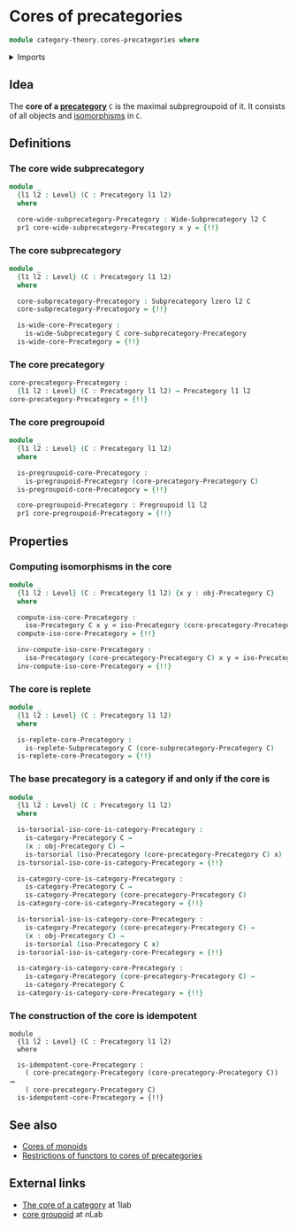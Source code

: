 # Cores of precategories

```agda
module category-theory.cores-precategories where
```

<details><summary>Imports</summary>

```agda
open import category-theory.categories
open import category-theory.isomorphisms-in-categories
open import category-theory.isomorphisms-in-precategories
open import category-theory.precategories
open import category-theory.pregroupoids
open import category-theory.replete-subprecategories
open import category-theory.subprecategories
open import category-theory.wide-subprecategories

open import foundation.contractible-types
open import foundation.dependent-pair-types
open import foundation.equivalences
open import foundation.functoriality-dependent-pair-types
open import foundation.fundamental-theorem-of-identity-types
open import foundation.subtypes
open import foundation.torsorial-type-families
open import foundation.unit-type
open import foundation.universe-levels
```

</details>

## Idea

The **core of a [precategory](category-theory.precategories.md)** `C` is the
maximal subpregroupoid of it. It consists of all objects and
[isomorphisms](category-theory.isomorphisms-in-precategories.md) in `C`.

## Definitions

### The core wide subprecategory

```agda
module _
  {l1 l2 : Level} (C : Precategory l1 l2)
  where

  core-wide-subprecategory-Precategory : Wide-Subprecategory l2 C
  pr1 core-wide-subprecategory-Precategory x y = {!!}
```

### The core subprecategory

```agda
module _
  {l1 l2 : Level} (C : Precategory l1 l2)
  where

  core-subprecategory-Precategory : Subprecategory lzero l2 C
  core-subprecategory-Precategory = {!!}

  is-wide-core-Precategory :
    is-wide-Subprecategory C core-subprecategory-Precategory
  is-wide-core-Precategory = {!!}
```

### The core precategory

```agda
core-precategory-Precategory :
  {l1 l2 : Level} (C : Precategory l1 l2) → Precategory l1 l2
core-precategory-Precategory = {!!}
```

### The core pregroupoid

```agda
module _
  {l1 l2 : Level} (C : Precategory l1 l2)
  where

  is-pregroupoid-core-Precategory :
    is-pregroupoid-Precategory (core-precategory-Precategory C)
  is-pregroupoid-core-Precategory = {!!}

  core-pregroupoid-Precategory : Pregroupoid l1 l2
  pr1 core-pregroupoid-Precategory = {!!}
```

## Properties

### Computing isomorphisms in the core

```agda
module _
  {l1 l2 : Level} (C : Precategory l1 l2) {x y : obj-Precategory C}
  where

  compute-iso-core-Precategory :
    iso-Precategory C x y ≃ iso-Precategory (core-precategory-Precategory C) x y
  compute-iso-core-Precategory = {!!}

  inv-compute-iso-core-Precategory :
    iso-Precategory (core-precategory-Precategory C) x y ≃ iso-Precategory C x y
  inv-compute-iso-core-Precategory = {!!}
```

### The core is replete

```agda
module _
  {l1 l2 : Level} (C : Precategory l1 l2)
  where

  is-replete-core-Precategory :
    is-replete-Subprecategory C (core-subprecategory-Precategory C)
  is-replete-core-Precategory = {!!}
```

### The base precategory is a category if and only if the core is

```agda
module _
  {l1 l2 : Level} (C : Precategory l1 l2)
  where

  is-torsorial-iso-core-is-category-Precategory :
    is-category-Precategory C →
    (x : obj-Precategory C) →
    is-torsorial (iso-Precategory (core-precategory-Precategory C) x)
  is-torsorial-iso-core-is-category-Precategory = {!!}

  is-category-core-is-category-Precategory :
    is-category-Precategory C →
    is-category-Precategory (core-precategory-Precategory C)
  is-category-core-is-category-Precategory = {!!}

  is-torsorial-iso-is-category-core-Precategory :
    is-category-Precategory (core-precategory-Precategory C) →
    (x : obj-Precategory C) →
    is-torsorial (iso-Precategory C x)
  is-torsorial-iso-is-category-core-Precategory = {!!}

  is-category-is-category-core-Precategory :
    is-category-Precategory (core-precategory-Precategory C) →
    is-category-Precategory C
  is-category-is-category-core-Precategory = {!!}
```

### The construction of the core is idempotent

```text
module _
  {l1 l2 : Level} (C : Precategory l1 l2)
  where

  is-idempotent-core-Precategory :
    ( core-precategory-Precategory (core-precategory-Precategory C)) ＝
    ( core-precategory-Precategory C)
  is-idempotent-core-Precategory = {!!}
```

## See also

- [Cores of monoids](group-theory.cores-monoids.md)
- [Restrictions of functors to cores of precategories](category-theory.restrictions-functors-cores-precategories.md)

## External links

- [The core of a category](https://1lab.dev/Cat.Instances.Core.html) at 1lab
- [core groupoid](https://ncatlab.org/nlab/show/core+groupoid) at $n$Lab
